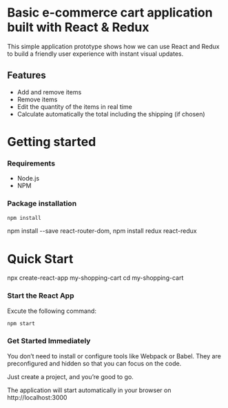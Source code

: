 # Basic e-commerce cart application built with React & Redux

This simple application prototype shows how we can use React and Redux to build a friendly user experience with instant visual updates.

## Features

- Add and remove items
- Remove items
- Edit the quantity of the items in real time
- Calculate automatically the total including the shipping (if chosen)

# Getting started

### Requirements

- Node.js
- NPM

### Package installation

```bash
npm install
```
npm install --save react-router-dom, 
npm install redux react-redux

# Quick Start

npx create-react-app my-shopping-cart
cd my-shopping-cart

### Start the React App

Excute the following command:

```bash
npm start
```

### Get Started Immediately

You don’t need to install or configure tools like Webpack or Babel. They are preconfigured and hidden so that you can focus on the code.

Just create a project, and you’re good to go.

The application will start automatically in your browser on http://localhost:3000
